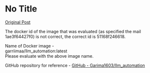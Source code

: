 # No Title

[Original Post](https://discourse.onlinedegree.iitm.ac.in/t/171141/140)

<p>The docker id of the image that was evaluated (as specified the mail 1ae3f64427f0) is not correct, the correct id is 51168f246618.</p>
<p>Name of Docker image -<br>
garriimaa/llm_automation:latest<br>
Please evaluate with the above image name.</p>
<p>GitHub repository for reference - <a href="https://github.com/Garima1603/llm_automation" class="inline-onebox" rel="noopener nofollow ugc">GitHub - Garima1603/llm_automation</a></p>